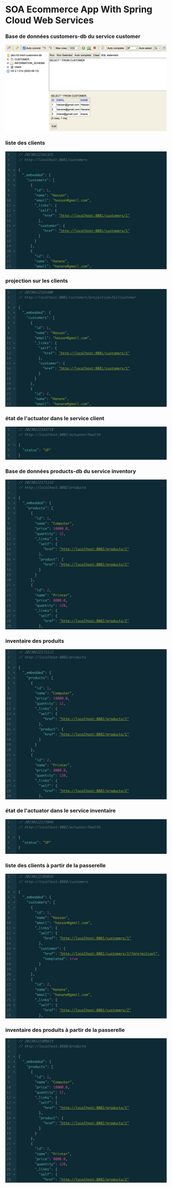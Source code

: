 # SOA Ecommerce App With Spring Cloud Web Services


### Base de données customers-db du service customer
<img src="screenshots/h2CustomersDb.png" />


### liste des clients
<img src="screenshots/listOfCustomers.png" />


### projection sur les clients
<img src="screenshots/projectionFullCustomer.png" />


### état de l'actuator dans le service client
<img src="screenshots/customerServiceActuatorHealthState.png" />


### Base de données products-db du service inventory
<img src="screenshots/listOfProducts.png" />


### inventaire des produits
<img src="screenshots/listOfProducts.png" />


### état de l'actuator dans le service inventaire
<img src="screenshots/inventoryServiceActuatorHealthState.png" />


### liste des clients à partir de la passerelle
<img src="screenshots/gatewayListOfClients.png" />


### inventaire des produits à partir de la passerelle
<img src="screenshots/gatewayListOfProducts.png" />